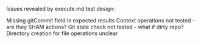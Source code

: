 
Issues revealed by execute.md test design:

Missing gitCommit field in expected results
Context operations not tested - are they SHAM actions?
Git state check not tested - what if dirty repo?
Directory creation for file operations unclear